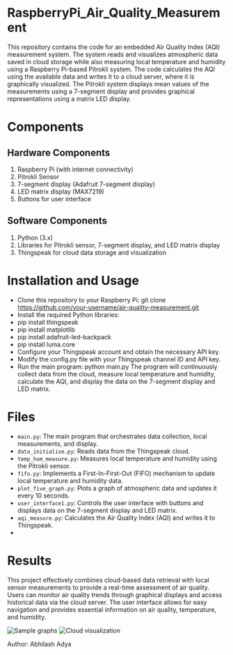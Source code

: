 # RaspberryPi_Air_Quality_Measurement
This repository contains the code for an embedded Air Quality Index (AQI) measurement system. The system reads and visualizes atmospheric data saved in cloud storage while also measuring local temperature and humidity using a Raspberry Pi-based Pitrokli system. The code calculates the AQI using the available data and writes it to a cloud server, where it is graphically visualized. The Pitrokli system displays mean values of the measurements using a 7-segment display and provides graphical representations using a matrix LED display.

# Components
## Hardware Components
1. Raspberry Pi (with internet connectivity)
2. Pitrokli Sensor
3. 7-segment display (Adafruit 7-segment display)
4. LED matrix display (MAX7219)
5. Buttons for user interface
## Software Components
1. Python (3.x)
2. Libraries for Pitrokli sensor, 7-segment display, and LED matrix display
3. Thingspeak for cloud data storage and visualization

# Installation and Usage
- Clone this repository to your Raspberry Pi:  git clone https://github.com/your-username/air-quality-measurement.git
- Install the required Python libraries:
- pip install thingspeak
- pip install matplotlib
- pip install adafruit-led-backpack
- pip install luma.core
- Configure your Thingspeak account and obtain the necessary API key.
- Modify the config.py file with your Thingspeak channel ID and API key.
- Run the main program:
  python main.py
  The program will continuously collect data from the cloud, measure local temperature and humidity, calculate the AQI, and display the data on the 7-segment display and LED matrix.

# Files
- `main.py`: The main program that orchestrates data collection, local measurements, and display.
- `data_initialise.py`: Reads data from the Thingspeak cloud.
- `temp_hum_measure.py`: Measures local temperature and humidity using the Pitrokli sensor.
- `fifo.py`: Implements a First-In-First-Out (FIFO) mechanism to update local temperature and humidity data.
- `plot_five_graph.py`: Plots a graph of atmospheric data and updates it every 10 seconds.
- `user_interface1.py`: Controls the user interface with buttons and displays data on the 7-segment display and LED matrix.
- `aqi_measure.py`: Calculates the Air Quality Index (AQI) and writes it to Thingspeak.
- 
# Results
This project effectively combines cloud-based data retrieval with local sensor measurements to provide a real-time assessment of air quality. Users can monitor air quality trends through graphical displays and access historical data via the cloud server. The user interface allows for easy navigation and provides essential information on air quality, temperature, and humidity.

![Sample graphs](https://github.com/PredictivePro/Embedded-Air-Quality-Measurement-System/assets/127553275/e23a6f8d-3aee-4eee-b4d0-a6d5380d26b1)
![Cloud visualization](https://github.com/PredictivePro/Embedded-Air-Quality-Measurement-System/assets/127553275/0484c8a8-b203-44bf-b8e4-5a271b1651b1)

Author: Abhilash Adya
